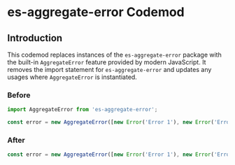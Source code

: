 # es-aggregate-error Codemod

## Introduction

This codemod replaces instances of the `es-aggregate-error` package with the built-in `AggregateError` feature provided by modern JavaScript. It removes the import statement for `es-aggregate-error` and updates any usages where `AggregateError` is instantiated.

### Before

```javascript
import AggregateError from 'es-aggregate-error';

const error = new AggregateError([new Error('Error 1'), new Error('Error 2')]);
```

### After

```javascript
const error = new AggregateError([new Error('Error 1'), new Error('Error 2')]);
```